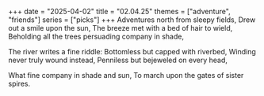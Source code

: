 +++
date = "2025-04-02"
title = "02.04.25"
themes = ["adventure", "friends"]
series = ["picks"]
+++
Adventures north from sleepy fields,
Drew out a smile upon the sun,
The breeze met with a bed of hair to wield,
Beholding all the trees persuading company in shade,

The river writes a fine riddle:
Bottomless but capped with riverbed,
Winding never truly wound instead,
Penniless but bejeweled on every head,

What fine company in shade and sun,
To march upon the gates of sister spires.
